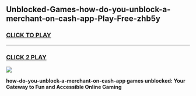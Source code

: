 
## Unblocked-Games-how-do-you-unblock-a-merchant-on-cash-app-Play-Free-zhb5y
<h3>
<a href="https://premium76.site?title=how-do-you-unblock-a-merchant-on-cash-app&ref=20M">CLICK TO PLAY</a></h3>
<hr>

<h3>
<a href="https://premium76.site?title=how-do-you-unblock-a-merchant-on-cash-app&ref=20M">CLICK 2 PLAY</a>
  
</h3>

<a href="https://premium76.site?title=how-do-you-unblock-a-merchant-on-cash-app&ref=19M"><img src="https://clearcache.store/games.png"></a>


**how-do-you-unblock-a-merchant-on-cash-app games unblocked: Your Gateway to Fun and Accessible Online Gaming**
